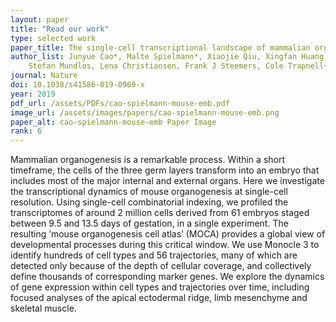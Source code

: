 ```yaml
---
layout: paper
title: "Read our work"
type: selected work
paper_title: The single-cell transcriptional landscape of mammalian organogenesis
author_list: Junyue Cao*, Malte Spielmann*, Xiaojie Qiu, Xingfan Huang, Daniel M Ibrahim, Andrew J Hill, Fan Zhang, 
    Stefan Mundlos, Lena Christiansen, Frank J Steemers, Cole Trapnell+, Jay Shendure+.
journal: Nature
doi: 10.1038/s41586-019-0969-x
year: 2019
pdf_url: /assets/PDFs/cao-spielmann-mouse-emb.pdf
image_url: /assets/images/papers/cao-spielmann-mouse-emb.png
paper_alt: cao-spielmann-mouse-emb Paper Image
rank: 6
---
```


Mammalian organogenesis is a remarkable process. Within a short timeframe, the cells of the three germ layers transform 
into an embryo that includes most of the major internal and external organs. Here we investigate the transcriptional 
dynamics of mouse organogenesis at single-cell resolution. Using single-cell combinatorial indexing, we profiled the 
transcriptomes of around 2 million cells derived from 61 embryos staged between 9.5 and 13.5 days of gestation, in a 
single experiment. The resulting ‘mouse organogenesis cell atlas’ (MOCA) provides a global view of developmental 
processes during this critical window. We use Monocle 3 to identify hundreds of cell types and 56 trajectories, many 
of which are detected only because of the depth of cellular coverage, and collectively define thousands of 
corresponding marker genes. We explore the dynamics of gene expression within cell types and trajectories over time, 
including focused analyses of the apical ectodermal ridge, limb mesenchyme and skeletal muscle.